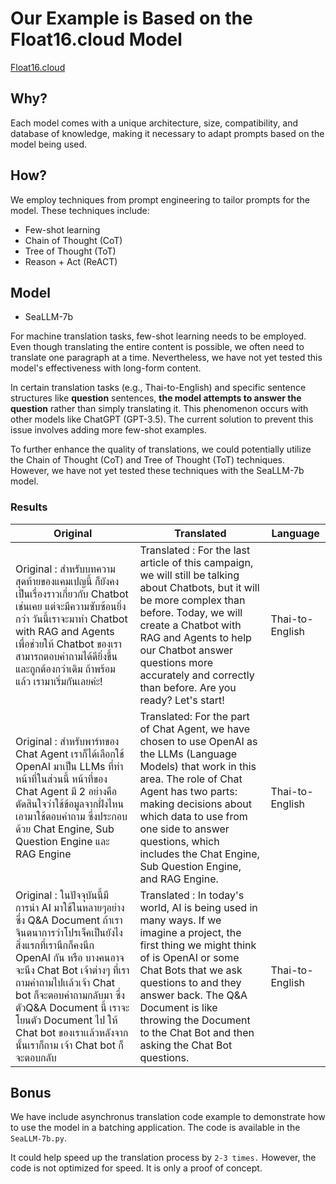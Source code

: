# Our Example is Based on the Float16.cloud Model 

[Float16.cloud](https://float16.cloud)

## Why? 

Each model comes with a unique architecture, size, compatibility, and database of knowledge, making it necessary to adapt prompts based on the model being used.

## How? 

We employ techniques from prompt engineering to tailor prompts for the model. These techniques include:

- Few-shot learning
- Chain of Thought (CoT)
- Tree of Thought (ToT)
- Reason + Act (ReACT)

## Model

- SeaLLM-7b

For machine translation tasks, few-shot learning needs to be employed. Even though translating the entire content is possible, we often need to translate one paragraph at a time. Nevertheless, we have not yet tested this model's effectiveness with long-form content. 

In certain translation tasks (e.g., Thai-to-English) and specific sentence structures like **question** sentences, **the model attempts to answer the question** rather than simply translating it. This phenomenon occurs with other models like ChatGPT (GPT-3.5). The current solution to prevent this issue involves adding more few-shot examples.

To further enhance the quality of translations, we could potentially utilize the Chain of Thought (CoT) and Tree of Thought (ToT) techniques. However, we have not yet tested these techniques with the SeaLLM-7b model.

### Results 
| Original | Translated | Language |
| --- | --- | --- |
| Original : สำหรับบทความสุดท้ายของแคมเปญนี้ ก็ยังคงเป็นเรื่องราวเกี่ยวกับ Chatbot เช่นเคย แต่จะมีความซับซ้อนยิ่งกว่า วันนี้เราจะมาทำ Chatbot with RAG and Agents เพื่อช่วยให้ Chatbot ของเราสามารถตอบคำถามได้ดียิ่งขึ้นและถูกต้องกว่าเดิม ถ้าพร้อมแล้ว เรามาเริ่มกันเลยค่ะ! | Translated : For the last article of this campaign, we will still be talking about Chatbots, but it will be more complex than before. Today, we will create a Chatbot with RAG and Agents to help our Chatbot answer questions more accurately and correctly than before. Are you ready? Let's start! | Thai-to-English 
Original : สำหรับพาร์ทของ Chat Agent เราก็ได้เลือกใช้ OpenAI มาเป็น LLMs ที่ทำหน้าที่ในส่วนนี้ หน้าที่ของ Chat Agent มี 2 อย่างคือตัดสินใจว่าใช้ข้อมูลจากฝั่งไหนเอามาใช้ตอบคำถาม ซึ่งประกอบด้วย Chat Engine, Sub Question Engine และ RAG Engine | Translated: For the part of Chat Agent, we have chosen to use OpenAI as the LLMs (Language Models) that work in this area. The role of Chat Agent has two parts: making decisions about which data to use from one side to answer questions, which includes the Chat Engine, Sub Question Engine, and RAG Engine. | Thai-to-English
Original : ในปัจจุบันนี้มีการนำ AI มาใช้ในหลายๆอย่าง ซึ่ง Q&A Document ถ้าเราจินตนาการว่าโปรเจ็คเป็นยังไง สิ่งแรกที่เรานึกก็คงนึก OpenAI กัน หรือ บางคนอาจจะนึง Chat Bot เจ้าต่างๆ ที่เราถามคำถามไปเเล้วเจ้า Chat bot ก็จะตอบคำถามกลับมา ซึ่งตัวQ&A Document นี้ เราจะโยนตัว Document ไป ให้ Chat bot ของเราเเล้วหลังจากนั้นเราก็ถาม เจ้า Chat bot ก็จะตอบกลับ | Translated : In today's world, AI is being used in many ways. If we imagine a project, the first thing we might think of is OpenAI or some Chat Bots that we ask questions to and they answer back. The Q&A Document is like throwing the Document to the Chat Bot and then asking the Chat Bot questions. | Thai-to-English

## Bonus
We have include asynchronus translation code example to demonstrate how to use the model in a batching application. The code is available in the `SeaLLM-7b.py`.

It could help speed up the translation process by `2-3 times.` However, the code is not optimized for speed. It is only a proof of concept.

